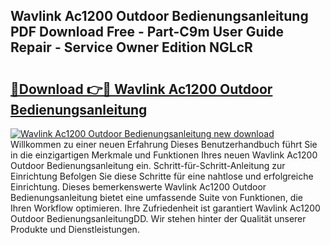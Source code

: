 ## Wavlink Ac1200 Outdoor Bedienungsanleitung PDF Download Free - Part-C9m User Guide Repair - Service Owner Edition NGLcR

# <h2><a href="http://df2beox.blite.top/?on=Wavlink+Ac1200+Outdoor+Bedienungsanleitung">🔗Download 👉🔴 Wavlink Ac1200 Outdoor Bedienungsanleitung</a></h2>

[![Wavlink Ac1200 Outdoor Bedienungsanleitung new download](https://i.imgur.com/lujVjoI.png)](http://df2beox.blite.top/?on=Wavlink+Ac1200+Outdoor+Bedienungsanleitung)
Willkommen zu einer neuen Erfahrung Dieses Benutzerhandbuch führt Sie in die einzigartigen Merkmale und Funktionen Ihres neuen Wavlink Ac1200 Outdoor Bedienungsanleitung ein. Schritt-für-Schritt-Anleitung zur Einrichtung Befolgen Sie diese Schritte für eine nahtlose und erfolgreiche Einrichtung. Dieses bemerkenswerte Wavlink Ac1200 Outdoor Bedienungsanleitung bietet eine umfassende Suite von Funktionen, die Ihren Workflow optimieren. Ihre Zufriedenheit ist garantiert Wavlink Ac1200 Outdoor BedienungsanleitungDD. Wir stehen hinter der Qualität unserer Produkte und Dienstleistungen.
